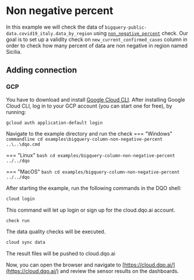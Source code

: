 # Non negative percent

In this example we will check the data of `bigquery-public-data.covid19_italy.data_by_region` using
[`non_negative_percent`](../../../check_reference/validity/non_negative_percent/non_negative_percent.md) check.
Our goal is to set up a validity check on `new_current_confirmed_cases` column in order to check how many percent of data are non negative in region named Sicilia.

## Adding connection
### GCP
You have to download and install [Google Cloud CLI](https://cloud.google.com/sdk/docs/install).
After installing Google Cloud CLI, log in to your GCP account (you can start one for free), by running:

```commandline
gcloud auth application-default login
```

Navigate to the example directory and run the check
=== "Windows"
    ```commandline
    cd examples\bigquery-column-non-negative-percent
    ..\..\dqo.cmd
    ```

=== "Linux"
    ```bash
    cd examples/bigquery-column-non-negative-percent
    ../../dqo
    ```

=== "MacOS"
    ```bash
    cd examples/bigquery-column-non-negative-percent
    ../../dqo
    ```

After starting the example, run the following commands in the DQO shell:
```bash
cloud login
```
This command will let up login or sign up for the cloud.dqo.ai account.

```bash
check run
```
The data quality checks will be executed.
```bash
cloud sync data
```

The result files will be pushed to cloud.dqo.ai

Now, you can open the browser and navigate to [https://cloud.dqo.ai/](https://cloud.dqo.ai/)
and review the sensor results on the dashboards.